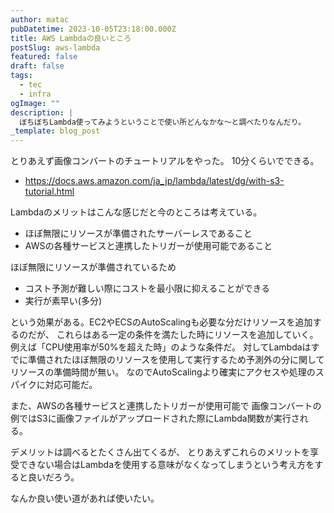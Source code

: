 ```yaml
---
author: matac
pubDatetime: 2023-10-05T23:18:00.000Z
title: AWS Lambdaの良いところ
postSlug: aws-lambda
featured: false
draft: false
tags:
  - tec
  - infra
ogImage: ""
description: |
  ぼちぼちLambda使ってみようということで使い所どんなかな〜と調べたりなんだり。
_template: blog_post
---
```


とりあえず画像コンバートのチュートリアルをやった。
10分くらいでできる。

- https://docs.aws.amazon.com/ja_jp/lambda/latest/dg/with-s3-tutorial.html

Lambdaのメリットはこんな感じだと今のところは考えている。

- ほぼ無限にリソースが準備されたサーバーレスであること
- AWSの各種サービスと連携したトリガーが使用可能であること

ほぼ無限にリソースが準備されているため

- コスト予測が難しい際にコストを最小限に抑えることができる
- 実行が素早い(多分)

という効果がある。EC2やECSのAutoScalingも必要な分だけリソースを追加するのだが、
これらはある一定の条件を満たした時にリソースを追加していく。
例えば「CPU使用率が50%を超えた時」のような条件だ。
対してLambdaはすでに準備されたほぼ無限のリソースを使用して実行するため予測外の分に関してリソースの準備時間が無い。
なのでAutoScalingより確実にアクセスや処理のスパイクに対応可能だ。

また、AWSの各種サービスと連携したトリガーが使用可能で
画像コンバートの例ではS3に画像ファイルがアップロードされた際にLambda関数が実行される。

デメリットは調べるとたくさん出てくるが、
とりあえずこれらのメリットを享受できない場合はLambdaを使用する意味がなくなってしまうという考え方をすると良いだろう。

なんか良い使い道があれば使いたい。
